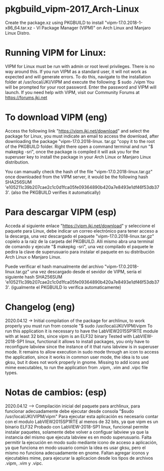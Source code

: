 # pkgbuild_vipm-2017_Arch-Linux
Create the package.xz using PKGBUILD to install "vipm-17.0.2018-1-x86_64.tar.xz - VI Package Manager (VIPM)" on Arch Linux and Manjaro Linux Distro.

# Running VIPM for Linux:

VIPM for Linux must be run with admin or root level privileges. There is no way around this. If you run VIPM as a standard user, it will not work as expected and will generate errors. To do this, navigate to the installation folder at /usr/local/JKI/VIPM and execute the following:
$ sudo ./vipm
You will be prompted for your root password. Enter the password and VIPM will launch.
If you need help with VIPM, visit our Community Forums at https://forums.jki.net

# To download VIPM (eng)
Access the following link "https://vipm.jki.net/download" and select the package for Linux, you must indicate an email to access the download, after downloading the package "vipm-17.0.2018-linux. tar.gz "copy it to the root of the PKGBUILD folder. Right there open a command terminal and run "$ makepkg -sri", once the package is compiled it will ask you for the superuser key to install the package in your Arch Linux or Manjaro Linux distribution.

You can manually check the hash of the file "vipm-17.0.2018-linux.tar.gz" once downloaded from the VIPM server, it would be the following hash SHA256SUM 'e105211c39b207cae2c1c0d1fca05fe09364890b420a7e8493e1df46f53db373'. (also the PKGBUILD verifies it automatically)

# Para descargar VIPM (esp)
Acceda al siguiente enlace "https://vipm.jki.net/download" y seleccione el paquete para Linux, debe indicar un correo electrónico para tener acceso a la descarga, una vez descargado el paquete "vipm-17.0.2018-linux.tar.gz" copielo a la raíz de la carpeta del PKGBUILD. Allí mismo abra una terminal de comando y ejecute "$ makepkg -sri", una vez compilado el paquete le pedira la clave de superusuario para instalar el paquete en su distribución Arch Linux o Manjaro Linux.

Puede verificar el hash manualmente del archivo "vipm-17.0.2018-linux.tar.gz" una vez descargado desde el sevidor de VIPM, sería el siguiente hash SHA256SUM 'e105211c39b207cae2c1c0d1fca05fe09364890b420a7e8493e1df46f53db373'. (igualmente el PKGBUILD lo verifica automaticamente)


#  Changelog (eng)
2020.04.12 ->
  Initial compilation of the package for archlinux, to work properly you must run from console "$ sudo /usr/local/JKI/VIPM/vipm
  To run this application it is necessary to have the LabVIEW2015SP1RTE module with at least 32 bits, since vipm is an ELF32 binary
  Tested with LabVIEW-2018-SP1 linux, functional it allows to install packages, you only have to reconfigure labview since the instance of it that runs labview is in superuser mode.
  It remains to allow execution in sudo mode through an icon to access the application, since it works in common user mode, the idea is to use gksu, but it does not work properly in gnome.
  Missing to add icons and mime executables, to run the application from .vipm, .vim and .vipc file types.

# Notas de cambios: (esp) 
2020.04.12 -->
  Compilación inicial del paquete para archlinux, para funcionar adecuadamente debe ejecutar desde consola "$sudo /usr/local/JKI/VIPM/vipm"
  Para ejecutar esta aplicación es necesario contar con el modulo LabVIEW2015SP1RTE al menos de 32 bits, ya que vipm es un binario ELF32
  Probado con LabVIEW-2018-SP1 linux, funcional permite instalar paquetes, solamente debe volver a configuar labview ya que la instancia del mismo que ejecuta labview es en modo superusuario.
  Falta permitir la ejecución en modo sudo mediante icono de acceso a aplicación, ya que funciona en modo usuario común la idea es usar gksu, pero el mismo no funciona adecuadamente en gnome.
  Faltan agregar iconos y ejecutables mime, para ejecurar la aplicacion desde los tipos de archivos .vipm, .vim y .vipc.
